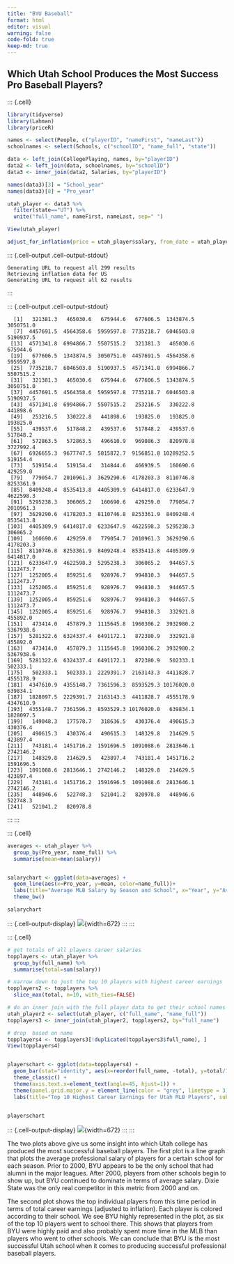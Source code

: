 ```yaml
---
title: "BYU Baseball"
format: html
editor: visual
warning: false
code-fold: true
keep-md: true
---
```




## Which Utah School Produces the Most Success Pro Baseball Players?



::: {.cell}

```{.r .cell-code}
library(tidyverse)
library(Lahman)
library(priceR)

names <- select(People, c("playerID", "nameFirst", "nameLast"))
schoolnames <- select(Schools, c("schoolID", "name_full", "state"))

data <- left_join(CollegePlaying, names, by="playerID")
data2 <- left_join(data, schoolnames, by="schoolID")
data3 <- inner_join(data2, Salaries, by="playerID")

names(data3)[3] = "School_year"
names(data3)[8] = "Pro_year"

utah_player <- data3 %>% 
  filter(state=="UT") %>% 
  unite("full_name", nameFirst, nameLast, sep=" ")

View(utah_player)

adjust_for_inflation(price = utah_player$salary, from_date = utah_player$Pro_year, country = "US", to_date = 2021)
```

::: {.cell-output .cell-output-stdout}
```
Generating URL to request all 299 results
Retrieving inflation data for US 
Generating URL to request all 62 results
```
:::

::: {.cell-output .cell-output-stdout}
```
  [1]   321381.3   465030.6   675944.6   677606.5  1343874.5  3050751.0
  [7]  4457691.5  4564358.6  5959597.8  7735218.7  6046503.8  5190937.5
 [13]  4571341.8  6994866.7  5507515.2   321381.3   465030.6   675944.6
 [19]   677606.5  1343874.5  3050751.0  4457691.5  4564358.6  5959597.8
 [25]  7735218.7  6046503.8  5190937.5  4571341.8  6994866.7  5507515.2
 [31]   321381.3   465030.6   675944.6   677606.5  1343874.5  3050751.0
 [37]  4457691.5  4564358.6  5959597.8  7735218.7  6046503.8  5190937.5
 [43]  4571341.8  6994866.7  5507515.2   253216.5   330222.8   441898.6
 [49]   253216.5   330222.8   441898.6   193825.0   193825.0   193825.0
 [55]   439537.6   517848.2   439537.6   517848.2   439537.6   517848.2
 [61]   572863.5   572863.5   496610.9   969086.3   820978.8  3727992.4
 [67]  6926655.3  9677747.5  5815872.7  9156851.8 10289252.5   519154.4
 [73]   519154.4   519154.4   314844.6   466939.5   160690.6   429259.0
 [79]   779054.7  2010961.3  3629290.6  4178203.3  8110746.8  8253361.9
 [85]  8409248.4  8535413.8  4405309.9  6414817.0  6233647.9  4622598.3
 [91]  5295238.3   306065.2   160690.6   429259.0   779054.7  2010961.3
 [97]  3629290.6  4178203.3  8110746.8  8253361.9  8409248.4  8535413.8
[103]  4405309.9  6414817.0  6233647.9  4622598.3  5295238.3   306065.2
[109]   160690.6   429259.0   779054.7  2010961.3  3629290.6  4178203.3
[115]  8110746.8  8253361.9  8409248.4  8535413.8  4405309.9  6414817.0
[121]  6233647.9  4622598.3  5295238.3   306065.2   944657.5  1112473.7
[127]  1252005.4   859251.6   928976.7   994810.3   944657.5  1112473.7
[133]  1252005.4   859251.6   928976.7   994810.3   944657.5  1112473.7
[139]  1252005.4   859251.6   928976.7   994810.3   944657.5  1112473.7
[145]  1252005.4   859251.6   928976.7   994810.3   332921.8   455892.0
[151]   473414.0   457879.3  1115645.8  1960306.2  3932980.2  5367938.6
[157]  5281322.6  6324337.4  6491172.1   872380.9   332921.8   455892.0
[163]   473414.0   457879.3  1115645.8  1960306.2  3932980.2  5367938.6
[169]  5281322.6  6324337.4  6491172.1   872380.9   502333.1   502333.1
[175]   502333.1   502333.1  2229391.7  2163143.3  4411828.7  4555178.9
[181]  4347610.9  4355148.7  7361596.3  8593529.3 10176020.0   639834.1
[187]  1828097.5  2229391.7  2163143.3  4411828.7  4555178.9  4347610.9
[193]  4355148.7  7361596.3  8593529.3 10176020.0   639834.1  1828097.5
[199]   149048.3   177578.7   318636.5   430376.4   490615.3   430376.4
[205]   490615.3   430376.4   490615.3   148329.8   214629.5   423897.4
[211]   743181.4  1451716.2  1591696.5  1091088.6  2813646.1  2742146.2
[217]   148329.8   214629.5   423897.4   743181.4  1451716.2  1591696.5
[223]  1091088.6  2813646.1  2742146.2   148329.8   214629.5   423897.4
[229]   743181.4  1451716.2  1591696.5  1091088.6  2813646.1  2742146.2
[235]   448946.6   522748.3   521041.2   820978.8   448946.6   522748.3
[241]   521041.2   820978.8
```
:::
:::

::: {.cell}

```{.r .cell-code}
averages <- utah_player %>% 
  group_by(Pro_year, name_full) %>% 
  summarise(mean=mean(salary))


salarychart <- ggplot(data=averages) +
  geom_line(aes(x=Pro_year, y=mean, color=name_full))+
  labs(title="Average MLB Salary by Season and School", x="Year", y="Average Salary (in 2021 U.S. Dollars)", color="School") +
  theme_bw()

salarychart
```

::: {.cell-output-display}
![](byubaseball_files/figure-html/unnamed-chunk-2-1.png){width=672}
:::
:::

::: {.cell}

```{.r .cell-code}
# get totals of all players career salaries
topplayers <- utah_player %>% 
  group_by(full_name) %>% 
  summarise(total=sum(salary))

# narrow down to just the top 10 players with highest career earnings
topplayers2 <- topplayers %>% 
  slice_max(total, n=10, with_ties=FALSE)

# do an inner join with the full player data to get their school names
utah_player2 <- select(utah_player, c("full_name", "name_full"))
topplayers3 <- inner_join(utah_player2, topplayers2, by="full_name")

# drop  based on name
topplayers4 <- topplayers3[!duplicated(topplayers3$full_name), ]
View(topplayers4)


playerschart <- ggplot(data=topplayers4) +
  geom_bar(stat="identity", aes(x=reorder(full_name, -total), y=total/1000000, fill=name_full)) +
  theme_classic() +
  theme(axis.text.x=element_text(angle=45, hjust=1)) +
  theme(panel.grid.major.y = element_line(color = "grey", linetype = 3)) +
  labs(title="Top 10 Highest Career Earnings for Utah MLB Players", subtitle= "Adjusted for inflation to 2021 U.S. Dollars", x="", y="Total Career Earnings (in Millions)", fill="School")
  

playerschart
```

::: {.cell-output-display}
![](byubaseball_files/figure-html/unnamed-chunk-3-1.png){width=672}
:::
:::


The two plots above give us some insight into which Utah college has produced the most successful baseball players. The first plot is a line graph that plots the average professional salary of players for a certain school for each season. Prior to 2000, BYU appears to be the only school that had alumni in the major leagues. After 2000, players from other schools begin to show up, but BYU continued to dominate in terms of average salary. Dixie State was the only real competitor in this metric from 2000 and on.

The second plot shows the top individual players from this time period in terms of total career earnings (adjusted to inflation). Each player is colored according to their school. We see BYU highly represented in the plot, as six of the top 10 players went to school there. This shows that players from BYU were highly paid and also probably spent more time in the MLB than players who went to other schools. We can conclude that BYU is the most successful Utah school when it comes to producing successful professional baseball players.